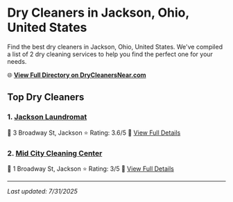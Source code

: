 # Dry Cleaners in Jackson, Ohio, United States

Find the best dry cleaners in Jackson, Ohio, United States. We've compiled a list of 2 dry cleaning services to help you find the perfect one for your needs.

🌐 **[View Full Directory on DryCleanersNear.com](https://drycleanersnear.com/city/US/Ohio/Jackson)**

## Top Dry Cleaners

### 1. [Jackson Laundromat](https://drycleanersnear.com/dryCleaner/6870702cf0d34636f22da10e/jackson-laundromat)
📍 3 Broadway St, Jackson
⭐ Rating: 3.6/5
🔗 [View Full Details](https://drycleanersnear.com/dryCleaner/6870702cf0d34636f22da10e/jackson-laundromat)

### 2. [Mid City Cleaning Center](https://drycleanersnear.com/dryCleaner/6870702df0d34636f22da12e/mid-city-cleaning-center)
📍 1 Broadway St, Jackson
⭐ Rating: 3/5
🔗 [View Full Details](https://drycleanersnear.com/dryCleaner/6870702df0d34636f22da12e/mid-city-cleaning-center)


---

*Last updated: 7/31/2025*
